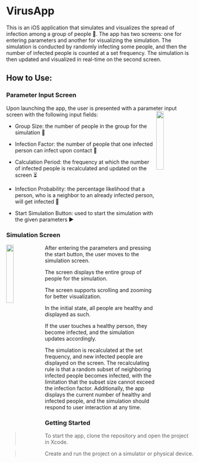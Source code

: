 # VirusApp


This is an iOS application that simulates and visualizes the spread of infection among a group of people 🦠. The app has two screens: one for entering parameters and another for visualizing the simulation. 
The simulation is conducted by randomly infecting some people, and then the number of infected people is counted at a set frequency. The simulation is then updated and visualized in real-time on the second screen.

## How to Use:


### Parameter Input Screen

Upon launching the app, the user is presented with a parameter input screen with the following input fields:
<img align="right" width="20%" src="https://github.com/dolludaa/VKInternship/assets/111228178/2fa590ec-c272-4b59-a9f6-fd7c3cd47991.png">

- Group Size: the number of people in the group for the simulation 🔢

- Infection Factor: the number of people that one infected person can infect upon contact 🤒

- Calculation Period: the frequency at which the number of infected people is recalculated and updated on the screen ⏳

- Infection Probability: the percentage likelihood that a person, who is a neighbor to an already infected person, will get infected 💯

- Start Simulation Button: used to start the simulation with the given parameters ▶️


### Simulation Screen



<img align="left" width="20%" src="https://github.com/dolludaa/VKInternship/assets/111228178/aa74caee-a7e1-4302-8f75-fb520309def3.png">

After entering the parameters and pressing the start button, the user moves to the simulation screen.

The screen displays the entire group of people for the simulation.

The screen supports scrolling and zooming for better visualization.

In the initial state, all people are healthy and displayed as such.

If the user touches a healthy person, they become infected, and the simulation updates accordingly.


The simulation is recalculated at the set frequency, and new infected people are displayed on the screen. The recalculating rule is that a random subset of neighboring infected people becomes infected, with the limitation that the subset size cannot exceed the infection factor.
Additionally, the app displays the current number of healthy and infected people, and the simulation should respond to user interaction at any time.



### Getting Started


>To start the app, clone the repository and open the project in Xcode.

>Create and run the project on a simulator or physical device.
